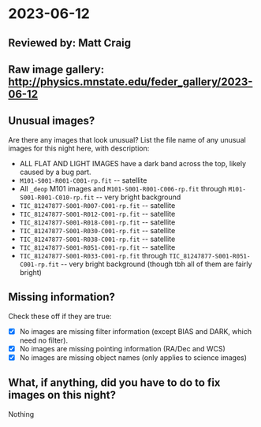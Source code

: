 # 2023-06-12

## Reviewed by:   Matt Craig

## Raw image gallery: http://physics.mnstate.edu/feder_gallery/2023-06-12

## Unusual images?

Are there any images that look unusual? List the file name of any unusual images for this night here, with description:

+ ALL FLAT AND LIGHT IMAGES have a dark band across the top, likely caused by a bug part.
+ `M101-S001-R001-C001-rp.fit` -- satellite
+ All `_deop` M101 images and `M101-S001-R001-C006-rp.fit` through `M101-S001-R001-C010-rp.fit` -- very bright background 
+ `TIC_81247877-S001-R007-C001-rp.fit` -- satellite
+ `TIC_81247877-S001-R012-C001-rp.fit` -- satellite
+ `TIC_81247877-S001-R018-C001-rp.fit` -- satellite
+ `TIC_81247877-S001-R030-C001-rp.fit` -- satellite
+ `TIC_81247877-S001-R038-C001-rp.fit` -- satellite
+ `TIC_81247877-S001-R051-C001-rp.fit` -- satellite
+ `TIC_81247877-S001-R033-C001-rp.fit` through `TIC_81247877-S001-R051-C001-rp.fit` -- very bright background (though tbh all of them are fairly bright)

## Missing information?

Check these off if they are true:

- [x] No images are missing filter information (except BIAS and DARK, which need no filter).
- [x] No images are missing pointing information (RA/Dec and WCS)
- [x] No images are missing object names (only applies to science images)

## What, if anything, did you have to do to fix images on this night?

Nothing
